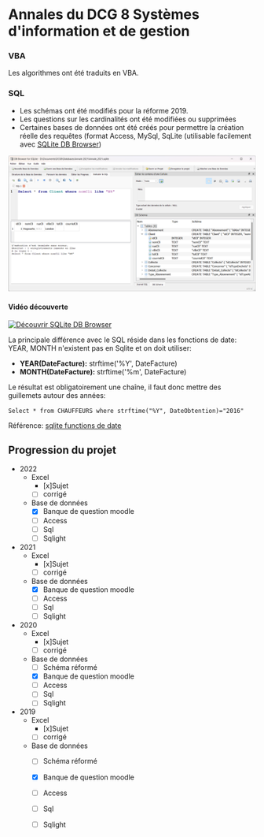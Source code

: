 # Annales du DCG 8 Systèmes d'information et de gestion




### VBA
Les algorithmes ont été traduits en VBA.

### SQL

* Les schémas ont été modifiés pour la réforme 2019.
* Les questions sur les cardinalités ont été modifiées ou supprimées
* Certaines bases de données ont été créés pour permettre la création réelle des requêtes (format Access, MySql, SqLite (utilisable facilement avec [SQLite DB Browser](https://sqlitebrowser.org/))

![SQLite Browser](./xtras/DB-Browser-sqlite.png)

#### Vidéo découverte
[![Découvrir SQLite DB Browser](https://i.ytimg.com/vi/v7cP1WLKIHA/hqdefault.jpg)](
https://www.youtube.com/watch?v=v7cP1WLKIHA)

La principale différence avec le SQL réside dans les fonctions de date: YEAR, MONTH n'existent pas en Sqlite et on doit utiliser:
* **YEAR(DateFacture):** strftime('%Y', DateFacture) 
* **MONTH(DateFacture):** strftime('%m', DateFacture) 

Le résultat est obligatoirement une chaîne, il faut donc mettre des guillemets autour des années:

	Select * from CHAUFFEURS where strftime("%Y", DateObtention)="2016"

Référence: [sqlite functions de date](https://www.sqlite.org/lang_datefunc.html)

## Progression du projet

* 2022
  * Excel 
    * [x]Sujet
	* [ ] corrigé
  * Base de données
	* [x] Banque de question moodle
    * [ ] Access
	* [ ] Sql
	* [ ] Sqlight
* 2021
  * Excel 
    * [x]Sujet
	* [ ] corrigé
  * Base de données
	* [x] Banque de question moodle
    * [ ] Access
	* [ ] Sql
	* [ ] Sqlight
* 2020
  * Excel 
    * [x]Sujet
	* [ ] corrigé
  * Base de données
    * [ ] Schéma réformé
	* [x] Banque de question moodle
    * [ ] Access
	* [ ] Sql
	* [ ] Sqlight
* 2019
  * Excel 
    * [x]Sujet
	* [ ] corrigé
  * Base de données
    * [ ] Schéma réformé
	* [x] Banque de question moodle
    * [ ] Access
	* [ ] Sql
	* [ ] Sqlight
  

